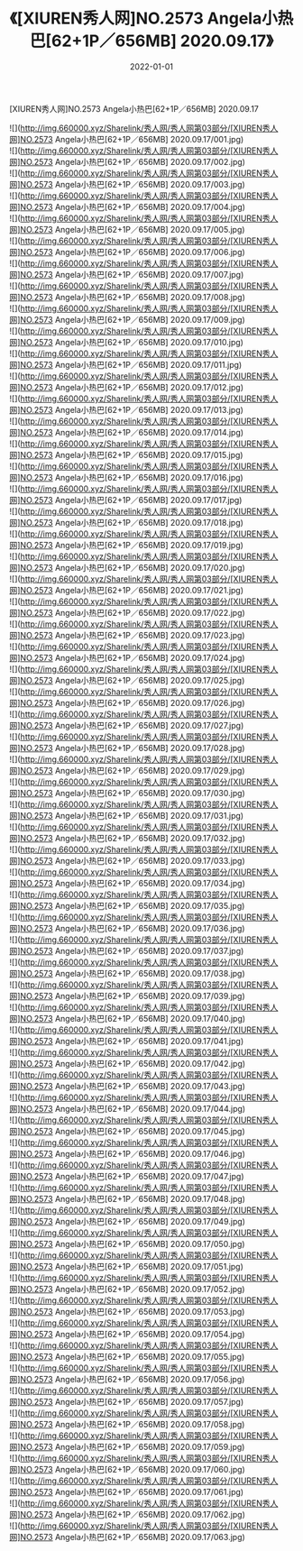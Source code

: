 ﻿---
layout: post
title:  《[XIUREN秀人网]NO.2573 Angela小热巴[62+1P／656MB] 2020.09.17》
date:   2022-01-01
img: http://img.660000.xyz/Sharelink/秀人网/秀人网第03部分/[XIUREN秀人网]NO.2573 Angela小热巴[62+1P／656MB] 2020.09.17/000.jpg
categories: [美女, 清纯, 唯美]
---

[XIUREN秀人网]NO.2573 Angela小热巴[62+1P／656MB] 2020.09.17

 ![](http://img.660000.xyz/Sharelink/秀人网/秀人网第03部分/[XIUREN秀人网]NO.2573 Angela小热巴[62+1P／656MB] 2020.09.17/001.jpg) <br>![](http://img.660000.xyz/Sharelink/秀人网/秀人网第03部分/[XIUREN秀人网]NO.2573 Angela小热巴[62+1P／656MB] 2020.09.17/002.jpg) <br>![](http://img.660000.xyz/Sharelink/秀人网/秀人网第03部分/[XIUREN秀人网]NO.2573 Angela小热巴[62+1P／656MB] 2020.09.17/003.jpg) <br>![](http://img.660000.xyz/Sharelink/秀人网/秀人网第03部分/[XIUREN秀人网]NO.2573 Angela小热巴[62+1P／656MB] 2020.09.17/004.jpg) <br>![](http://img.660000.xyz/Sharelink/秀人网/秀人网第03部分/[XIUREN秀人网]NO.2573 Angela小热巴[62+1P／656MB] 2020.09.17/005.jpg) <br>![](http://img.660000.xyz/Sharelink/秀人网/秀人网第03部分/[XIUREN秀人网]NO.2573 Angela小热巴[62+1P／656MB] 2020.09.17/006.jpg) <br>![](http://img.660000.xyz/Sharelink/秀人网/秀人网第03部分/[XIUREN秀人网]NO.2573 Angela小热巴[62+1P／656MB] 2020.09.17/007.jpg) <br>![](http://img.660000.xyz/Sharelink/秀人网/秀人网第03部分/[XIUREN秀人网]NO.2573 Angela小热巴[62+1P／656MB] 2020.09.17/008.jpg) <br>![](http://img.660000.xyz/Sharelink/秀人网/秀人网第03部分/[XIUREN秀人网]NO.2573 Angela小热巴[62+1P／656MB] 2020.09.17/009.jpg) <br>![](http://img.660000.xyz/Sharelink/秀人网/秀人网第03部分/[XIUREN秀人网]NO.2573 Angela小热巴[62+1P／656MB] 2020.09.17/010.jpg) <br>![](http://img.660000.xyz/Sharelink/秀人网/秀人网第03部分/[XIUREN秀人网]NO.2573 Angela小热巴[62+1P／656MB] 2020.09.17/011.jpg) <br>![](http://img.660000.xyz/Sharelink/秀人网/秀人网第03部分/[XIUREN秀人网]NO.2573 Angela小热巴[62+1P／656MB] 2020.09.17/012.jpg) <br>![](http://img.660000.xyz/Sharelink/秀人网/秀人网第03部分/[XIUREN秀人网]NO.2573 Angela小热巴[62+1P／656MB] 2020.09.17/013.jpg) <br>![](http://img.660000.xyz/Sharelink/秀人网/秀人网第03部分/[XIUREN秀人网]NO.2573 Angela小热巴[62+1P／656MB] 2020.09.17/014.jpg) <br>![](http://img.660000.xyz/Sharelink/秀人网/秀人网第03部分/[XIUREN秀人网]NO.2573 Angela小热巴[62+1P／656MB] 2020.09.17/015.jpg) <br>![](http://img.660000.xyz/Sharelink/秀人网/秀人网第03部分/[XIUREN秀人网]NO.2573 Angela小热巴[62+1P／656MB] 2020.09.17/016.jpg) <br>![](http://img.660000.xyz/Sharelink/秀人网/秀人网第03部分/[XIUREN秀人网]NO.2573 Angela小热巴[62+1P／656MB] 2020.09.17/017.jpg) <br>![](http://img.660000.xyz/Sharelink/秀人网/秀人网第03部分/[XIUREN秀人网]NO.2573 Angela小热巴[62+1P／656MB] 2020.09.17/018.jpg) <br>![](http://img.660000.xyz/Sharelink/秀人网/秀人网第03部分/[XIUREN秀人网]NO.2573 Angela小热巴[62+1P／656MB] 2020.09.17/019.jpg) <br>![](http://img.660000.xyz/Sharelink/秀人网/秀人网第03部分/[XIUREN秀人网]NO.2573 Angela小热巴[62+1P／656MB] 2020.09.17/020.jpg) <br>![](http://img.660000.xyz/Sharelink/秀人网/秀人网第03部分/[XIUREN秀人网]NO.2573 Angela小热巴[62+1P／656MB] 2020.09.17/021.jpg) <br>![](http://img.660000.xyz/Sharelink/秀人网/秀人网第03部分/[XIUREN秀人网]NO.2573 Angela小热巴[62+1P／656MB] 2020.09.17/022.jpg) <br>![](http://img.660000.xyz/Sharelink/秀人网/秀人网第03部分/[XIUREN秀人网]NO.2573 Angela小热巴[62+1P／656MB] 2020.09.17/023.jpg) <br>![](http://img.660000.xyz/Sharelink/秀人网/秀人网第03部分/[XIUREN秀人网]NO.2573 Angela小热巴[62+1P／656MB] 2020.09.17/024.jpg) <br>![](http://img.660000.xyz/Sharelink/秀人网/秀人网第03部分/[XIUREN秀人网]NO.2573 Angela小热巴[62+1P／656MB] 2020.09.17/025.jpg) <br>![](http://img.660000.xyz/Sharelink/秀人网/秀人网第03部分/[XIUREN秀人网]NO.2573 Angela小热巴[62+1P／656MB] 2020.09.17/026.jpg) <br>![](http://img.660000.xyz/Sharelink/秀人网/秀人网第03部分/[XIUREN秀人网]NO.2573 Angela小热巴[62+1P／656MB] 2020.09.17/027.jpg) <br>![](http://img.660000.xyz/Sharelink/秀人网/秀人网第03部分/[XIUREN秀人网]NO.2573 Angela小热巴[62+1P／656MB] 2020.09.17/028.jpg) <br>![](http://img.660000.xyz/Sharelink/秀人网/秀人网第03部分/[XIUREN秀人网]NO.2573 Angela小热巴[62+1P／656MB] 2020.09.17/029.jpg) <br>![](http://img.660000.xyz/Sharelink/秀人网/秀人网第03部分/[XIUREN秀人网]NO.2573 Angela小热巴[62+1P／656MB] 2020.09.17/030.jpg) <br>![](http://img.660000.xyz/Sharelink/秀人网/秀人网第03部分/[XIUREN秀人网]NO.2573 Angela小热巴[62+1P／656MB] 2020.09.17/031.jpg) <br>![](http://img.660000.xyz/Sharelink/秀人网/秀人网第03部分/[XIUREN秀人网]NO.2573 Angela小热巴[62+1P／656MB] 2020.09.17/032.jpg) <br>![](http://img.660000.xyz/Sharelink/秀人网/秀人网第03部分/[XIUREN秀人网]NO.2573 Angela小热巴[62+1P／656MB] 2020.09.17/033.jpg) <br>![](http://img.660000.xyz/Sharelink/秀人网/秀人网第03部分/[XIUREN秀人网]NO.2573 Angela小热巴[62+1P／656MB] 2020.09.17/034.jpg) <br>![](http://img.660000.xyz/Sharelink/秀人网/秀人网第03部分/[XIUREN秀人网]NO.2573 Angela小热巴[62+1P／656MB] 2020.09.17/035.jpg) <br>![](http://img.660000.xyz/Sharelink/秀人网/秀人网第03部分/[XIUREN秀人网]NO.2573 Angela小热巴[62+1P／656MB] 2020.09.17/036.jpg) <br>![](http://img.660000.xyz/Sharelink/秀人网/秀人网第03部分/[XIUREN秀人网]NO.2573 Angela小热巴[62+1P／656MB] 2020.09.17/037.jpg) <br>![](http://img.660000.xyz/Sharelink/秀人网/秀人网第03部分/[XIUREN秀人网]NO.2573 Angela小热巴[62+1P／656MB] 2020.09.17/038.jpg) <br>![](http://img.660000.xyz/Sharelink/秀人网/秀人网第03部分/[XIUREN秀人网]NO.2573 Angela小热巴[62+1P／656MB] 2020.09.17/039.jpg) <br>![](http://img.660000.xyz/Sharelink/秀人网/秀人网第03部分/[XIUREN秀人网]NO.2573 Angela小热巴[62+1P／656MB] 2020.09.17/040.jpg) <br>![](http://img.660000.xyz/Sharelink/秀人网/秀人网第03部分/[XIUREN秀人网]NO.2573 Angela小热巴[62+1P／656MB] 2020.09.17/041.jpg) <br>![](http://img.660000.xyz/Sharelink/秀人网/秀人网第03部分/[XIUREN秀人网]NO.2573 Angela小热巴[62+1P／656MB] 2020.09.17/042.jpg) <br>![](http://img.660000.xyz/Sharelink/秀人网/秀人网第03部分/[XIUREN秀人网]NO.2573 Angela小热巴[62+1P／656MB] 2020.09.17/043.jpg) <br>![](http://img.660000.xyz/Sharelink/秀人网/秀人网第03部分/[XIUREN秀人网]NO.2573 Angela小热巴[62+1P／656MB] 2020.09.17/044.jpg) <br>![](http://img.660000.xyz/Sharelink/秀人网/秀人网第03部分/[XIUREN秀人网]NO.2573 Angela小热巴[62+1P／656MB] 2020.09.17/045.jpg) <br>![](http://img.660000.xyz/Sharelink/秀人网/秀人网第03部分/[XIUREN秀人网]NO.2573 Angela小热巴[62+1P／656MB] 2020.09.17/046.jpg) <br>![](http://img.660000.xyz/Sharelink/秀人网/秀人网第03部分/[XIUREN秀人网]NO.2573 Angela小热巴[62+1P／656MB] 2020.09.17/047.jpg) <br>![](http://img.660000.xyz/Sharelink/秀人网/秀人网第03部分/[XIUREN秀人网]NO.2573 Angela小热巴[62+1P／656MB] 2020.09.17/048.jpg) <br>![](http://img.660000.xyz/Sharelink/秀人网/秀人网第03部分/[XIUREN秀人网]NO.2573 Angela小热巴[62+1P／656MB] 2020.09.17/049.jpg) <br>![](http://img.660000.xyz/Sharelink/秀人网/秀人网第03部分/[XIUREN秀人网]NO.2573 Angela小热巴[62+1P／656MB] 2020.09.17/050.jpg) <br>![](http://img.660000.xyz/Sharelink/秀人网/秀人网第03部分/[XIUREN秀人网]NO.2573 Angela小热巴[62+1P／656MB] 2020.09.17/051.jpg) <br>![](http://img.660000.xyz/Sharelink/秀人网/秀人网第03部分/[XIUREN秀人网]NO.2573 Angela小热巴[62+1P／656MB] 2020.09.17/052.jpg) <br>![](http://img.660000.xyz/Sharelink/秀人网/秀人网第03部分/[XIUREN秀人网]NO.2573 Angela小热巴[62+1P／656MB] 2020.09.17/053.jpg) <br>![](http://img.660000.xyz/Sharelink/秀人网/秀人网第03部分/[XIUREN秀人网]NO.2573 Angela小热巴[62+1P／656MB] 2020.09.17/054.jpg) <br>![](http://img.660000.xyz/Sharelink/秀人网/秀人网第03部分/[XIUREN秀人网]NO.2573 Angela小热巴[62+1P／656MB] 2020.09.17/055.jpg) <br>![](http://img.660000.xyz/Sharelink/秀人网/秀人网第03部分/[XIUREN秀人网]NO.2573 Angela小热巴[62+1P／656MB] 2020.09.17/056.jpg) <br>![](http://img.660000.xyz/Sharelink/秀人网/秀人网第03部分/[XIUREN秀人网]NO.2573 Angela小热巴[62+1P／656MB] 2020.09.17/057.jpg) <br>![](http://img.660000.xyz/Sharelink/秀人网/秀人网第03部分/[XIUREN秀人网]NO.2573 Angela小热巴[62+1P／656MB] 2020.09.17/058.jpg) <br>![](http://img.660000.xyz/Sharelink/秀人网/秀人网第03部分/[XIUREN秀人网]NO.2573 Angela小热巴[62+1P／656MB] 2020.09.17/059.jpg) <br>![](http://img.660000.xyz/Sharelink/秀人网/秀人网第03部分/[XIUREN秀人网]NO.2573 Angela小热巴[62+1P／656MB] 2020.09.17/060.jpg) <br>![](http://img.660000.xyz/Sharelink/秀人网/秀人网第03部分/[XIUREN秀人网]NO.2573 Angela小热巴[62+1P／656MB] 2020.09.17/061.jpg) <br>![](http://img.660000.xyz/Sharelink/秀人网/秀人网第03部分/[XIUREN秀人网]NO.2573 Angela小热巴[62+1P／656MB] 2020.09.17/062.jpg) <br>![](http://img.660000.xyz/Sharelink/秀人网/秀人网第03部分/[XIUREN秀人网]NO.2573 Angela小热巴[62+1P／656MB] 2020.09.17/063.jpg) <br>